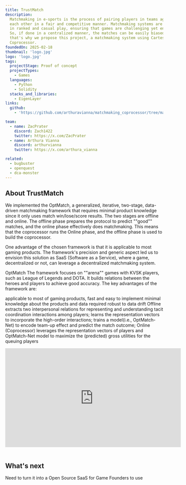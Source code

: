 ```yaml
---
title: TrustMatch
description:
  Matchmaking in e-sports is the process of pairing players in teams against
  each other in a fair and competitive manner. Matchmaking systems are crucial
  in ranked and casual play, ensuring that games are challenging yet enjoyable.
  So, if done in a centralized manner, the matches can be easily biased, and
  that's why we propose this project, a matchmaking system using Cartesi
  Coprocessor.
foundedOn: 2025-02-18
thumbnail: 'logo.jpg'
logo: 'logo.jpg'
tags:
  projectStage: Proof of concept
  projectTypes:
    - Games
  languages:
    - Python
    - Solidity
  stacks_and_libraries:
    - EigenLayer
links:
  github:
    - 'https://github.com/arthuravianna/matchmaking_coprocessor/tree/main'

team:
  - name: ZacPrater
    discord: Zach1422
    twitter: https://x.com/ZacPrater
  - name: Arthura Vianna
    discord: arthurvianna
    twitter: https://x.com/arthura_vianna

related:
  - bugbuster
  - openquest
  - dca-monster
---
```


## About TrustMatch

We implemented the OptMatch, a generalized, iterative, two-stage, data-driven
matchmaking framework that requires minimal product knowledge since it only uses
match win/lose/score results. The two stages are offline and online. The offline
phase prepares the protocol to predict ""good"" matches, and the online phase
effectively does matchmaking. This means that the coprocessor runs the Online
phase, and the offline phase is used to build the coprocessor.

One advantage of the chosen framework is that it is applicable to most gaming
products. The framework's precision and generic aspect led us to envision this
solution as SaaS (Software as a Service), where a game, decentralized or not,
can leverage a decentralized matchmaking system.

OptMatch The framework focuses on ""arena"" games with KVSK players, such as
League of Legends and DOTA. It builds relations between the heroes and players
to achieve good accuracy. The key advantages of the framework are:

applicable to most of gaming products, fast and easy to implement minimal
knowledge about the products and data required robust to data drift Offline
extracts two interpersonal relations for representing and understanding tacit
coordination interactions among players; learns the representation vectors to
incorporate the high-order interactions; trains a model(i.e., OptMatch-Net) to
encode team-up effect and predict the match outcome; Online (Coprocessor)
leverages the representation vectors of players and OptMatch-Net model to
maximize the (predicted) gross utilities for the queuing players

<iframe width="560" height="315" src="https://www.youtube.com/embed/HgkOu1SVhyw?si=KziSsxewKaMMw5e5" title="YouTube video player" frameborder="0" allow="accelerometer; autoplay; clipboard-write; encrypted-media; gyroscope; picture-in-picture; web-share" referrerpolicy="strict-origin-when-cross-origin" allowfullscreen></iframe>
<br/>
<br/>

## What's next

Need to turn it into a Open Source SaaS for Game Founders to use
